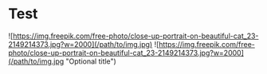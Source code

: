 # Test
![https://img.freepik.com/free-photo/close-up-portrait-on-beautiful-cat_23-2149214373.jpg?w=2000](/path/to/img.jpg)
![https://img.freepik.com/free-photo/close-up-portrait-on-beautiful-cat_23-2149214373.jpg?w=2000](/path/to/img.jpg "Optional title")
